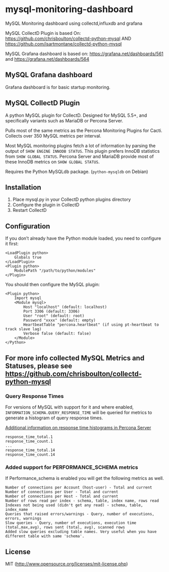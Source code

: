 # mysql-monitoring-dashboard
MySQL Monitoring dashboard using collectd,influxdb and grafana

MySQL CollectD Plugin is based On:
https://github.com/chrisboulton/collectd-python-mysql AND 
https://github.com/isartmontane/collectd-python-mysql

MySQL Grafana dashboard is based on: 
https://grafana.net/dashboards/561
and 
https://grafana.net/dashboards/564


## MySQL Grafana dashboard 
Grafana dashboard is for basic startup monitoring.

## MySQL CollectD Plugin
A python MySQL plugin for CollectD. Designed for MySQL 5.5+, and specifically variants such as MariaDB or Percona Server.

Pulls most of the same metrics as the Percona Monitoring Plugins for Cacti. Collects over 350 MySQL metrics per interval.

Most MySQL monitoring plugins fetch a lot of information by parsing the output of `SHOW ENGINE INNODB STATUS`. This plugin prefers InnoDB statistics from `SHOW GLOBAL STATUS`. Percona Server and MariaDB provide most of these InnoDB metrics on `SHOW GLOBAL STATUS`.

Requires the Python MySQLdb package. (`python-mysqldb` on Debian)

## Installation
1. Place mysql.py in your CollectD python plugins directory
2. Configure the plugin in CollectD
3. Restart CollectD

## Configuration
If you don’t already have the Python module loaded, you need to configure it first:

    <LoadPlugin python>
    	Globals true
    </LoadPlugin>
    <Plugin python>
    	ModulePath "/path/to/python/modules"
    </Plugin>

You should then configure the MySQL plugin:

	<Plugin python>
		Import mysql
		<Module mysql>
			Host "localhost" (default: localhost)
			Port 3306 (default: 3306)
			User "root" (default: root)
			Password "xxxx" (default: empty)
			HeartbeatTable "percona.heartbeat" (if using pt-heartbeat to track slave lag)
			Verbose false (default: false)
		</Module>
	</Python>
 

## For more info collected MySQL Metrics and Statuses, please see https://github.com/chrisboulton/collectd-python-mysql 

 
### Query Response Times

For versions of MySQL with support for it and where enabled, `INFORMATION_SCHEMA.QUERY_RESPONSE_TIME` will be queried for metrics to generate a histogram of query response times.

[Additional information on response time histograms in Percona Server](http://www.percona.com/blog/2010/07/11/query-response-time-histogram-new-feature-in-percona-server/)

    response_time_total.1
    response_time_count.1
    ...
    response_time_total.14
    response_time_count.14

### Added support for PERFORMANCE_SCHEMA metrics
If Performance_schema is enabled you will get the following metrics as well.

    Number of connections per Account (host-user) - Total and current
    Number of connections per User - Total and current
    Number of connections per Host - Total and current
    Number of rows read per index - schema, table, index name, rows read
    Indexes not being used (didn't get any read) - schema, table, index_name
    Queries that raised errors/warnings - Query, number of executions, errors, warnings
    Slow queries - Query, number of executions, execution time (total,max,avg), rows sent (total, avg), scanned rows
    Added slow queries excluding table names. Very useful when you have different table with same 'schema'.

## License
MIT (http://www.opensource.org/licenses/mit-license.php)


